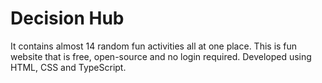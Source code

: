 # Decision Hub

It contains almost 14 random fun activities all at one place.
This is fun website that is free, open-source and no login required.
Developed using HTML, CSS and TypeScript.
